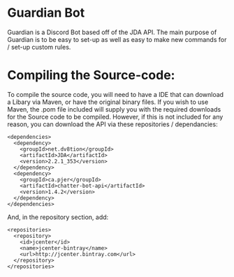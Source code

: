 # Guardian Bot
Guardian is a Discord Bot based off of the JDA API. The main purpose of Guardian is to be easy to set-up as well as easy to make new
commands for / set-up custom rules.

# Compiling the Source-code:
To compile the source code, you will need to have a IDE that can download a Libary via Maven, or have the original binary files. If
you wish to use Maven, the .pom file included will supply you with the required downloads for the Source code to be compiled. However,
if this is not included for any reason, you can download the API via these repositories / dependancies:
```
<dependencies>
  <dependency>
    <groupId>net.dv8tion</groupId>
    <artifactId>JDA</artifactId>
    <version>2.2.1_353</version>
  </dependency>
  <dependency>
    <groupId>ca.pjer</groupId>
    <artifactId>chatter-bot-api</artifactId>
    <version>1.4.2</version>
  </dependency>
</dependencies>
```

And, in the repository section, add:
```
<repositories>
  <repository>
    <id>jcenter</id>
    <name>jcenter-bintray</name>
    <url>http://jcenter.bintray.com</url>
  </repository>
</repositories>
```
